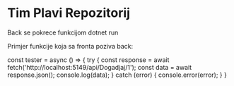 # Tim Plavi Repozitorij

Back se pokrece funkcijom dotnet run

Primjer funkcije koja sa fronta poziva back: 

const tester = async () => {
    try {
      const response = await fetch('http://localhost:5149/api/Dogadjaj/1');
      const data = await response.json();
      console.log(data);
    }
    catch (error) {
      console.error(error);
    }
  }

